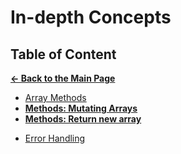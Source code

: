 # In-depth Concepts

## Table of Content

[**&larr; Back to the Main Page**](./../README.md)

<div></div>

- [Array Methods](./array-methods.md)
- [**Methods: Mutating Arrays**](./mutating-array-methods.md)
- [**Methods: Return new array**](./return-array-methods.md)
<!-- - [Methods: find index or element]() -->

<div></div>

- [Error Handling](./error-handling.md)

<div></div>

<br>
